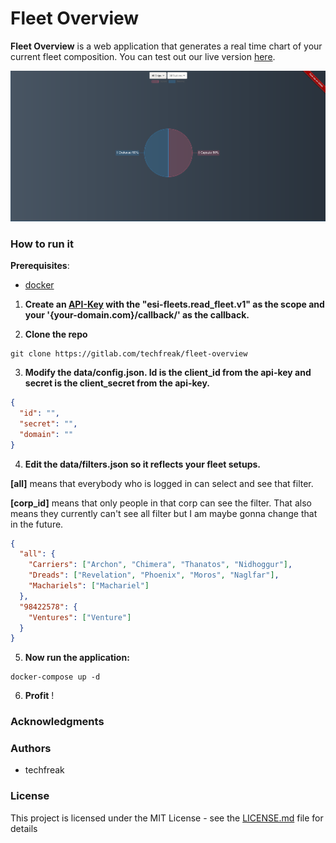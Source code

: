 # Fleet Overview

**Fleet Overview** is a web application that generates a real time chart of your current fleet composition.
You can test out our live version [here](https://fleet-overview.alwaysbait.com/).

![alt text](SCREENSHOT.png "Screenshot")


### How to run it

**Prerequisites**:
* [docker](https://docs.docker.com/)

1. **Create an [API-Key](https://developers.eveonline.com/) with the "esi-fleets.read_fleet.v1" as the scope and your '{your-domain.com}/callback/' as the callback.**


2. **Clone the repo**
```shell
git clone https://gitlab.com/techfreak/fleet-overview
```

3. **Modify the data/config.json. Id is the client_id from the api-key and secret is the client_secret from the api-key.**
``` json 
{
  "id": "",
  "secret": "",
  "domain": ""
}
```

4. **Edit the data/filters.json so it reflects your fleet setups.** 

**[all]** means that everybody who is logged in can select and see that filter.

**[corp_id]** means that only people in that corp can see the filter. That also means they currently can't see all filter but I am maybe gonna change that in the future.  
``` json 
{
  "all": {
    "Carriers": ["Archon", "Chimera", "Thanatos", "Nidhoggur"],
    "Dreads": ["Revelation", "Phoenix", "Moros", "Naglfar"],
    "Machariels": ["Machariel"]
  },
  "98422578": {
    "Ventures": ["Venture"]
  }
}
```


5. **Now run the application:**
```shell
docker-compose up -d
```

6. **Profit** !


### Acknowledgments


### Authors
* techfreak

### License
This project is licensed under the MIT License - see the [LICENSE.md](LICENSE.md) file for details

